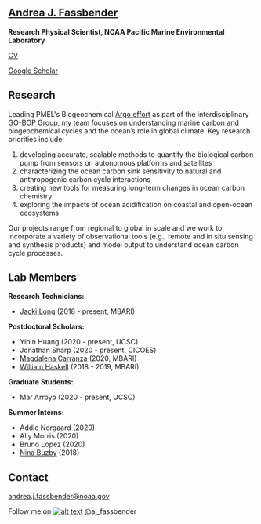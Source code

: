<!-- Please don't remove this: Grab your social icons from https://github.com/carlsednaoui/gitsocial -->
<!-- icons with padding -->
[1.1]: http://i.imgur.com/tXSoThF.png (twitter icon with padding)
<!-- icons without padding -->
[1.2]: http://i.imgur.com/wWzX9uB.png (twitter icon without padding)
<!-- links to your social media accounts -->
[1]: http://www.twitter.com/aj_fassbender
<!-- *this is a temporary webpage while our group page is under construction* -->

## [Andrea J. Fassbender](https://www.pmel.noaa.gov/people/dr-andrea-j-fassbender) 

**Research Physical Scientist, NOAA Pacific Marine Environmental Laboratory**

[CV](https://ajfassbender.github.io/content/GitHub_CV.pdf)

[Google Scholar](https://scholar.google.com/citations?user=CDXvxE8AAAAJ&hl=en&oi=ao)

## Research
Leading PMEL's Biogeochemical [Argo effort](https://www.arcgis.com/apps/Cascade/index.html?appid=a170a0d522bb42f1a019e4e473cf1bdd) as part of the interdisciplinary [GO-BOP Group](https://www.pmel.noaa.gov/lsop/), my team focuses on understanding marine carbon and biogeochemical cycles and the ocean’s role in global climate. Key research priorities include:

1. developing accurate, scalable methods to quantify the biological carbon pump from sensors on autonomous platforms and satellites
2. characterizing the ocean carbon sink sensitivity to natural and anthropogenic carbon cycle interactions
3. creating new tools for measuring long-term changes in ocean carbon chemistry
4. exploring the impacts of ocean acidification on coastal and open-ocean ecosystems 

Our projects range from regional to global in scale and we work to incorporate a variety of observational tools (e.g., remote and in situ sensing and synthesis products) and model output to understand ocean carbon cycle processes. 

## Lab Members
**Research Technicians:** 
- [Jacki Long](https://www.mbari.org/long-jacki/) (2018 - present, MBARI)

**Postdoctoral Scholars:** 
- Yibin Huang (2020 - present, UCSC)
- Jonathan Sharp (2020 - present, CICOES)
- [Magdalena Carranza](https://www.mbari.org/carranza-magdalena/) (2020, MBARI)
- [William Haskell](https://williamzhaskell.com/about/) (2018 - 2019, MBARI)

**Graduate Students:** 
- Mar Arroyo (2020 - present, UCSC) 

**Summer Interns:** 
- Addie Norgaard (2020)
- Ally Morris (2020)
- Bruno Lopez (2020)
- [Nina Buzby](https://www.sfei.org/users/nina-buzby) (2018)


## Contact

andrea.j.fassbender@noaa.gov

Follow me on [![alt text][1.2]][1] @aj_fassbender
